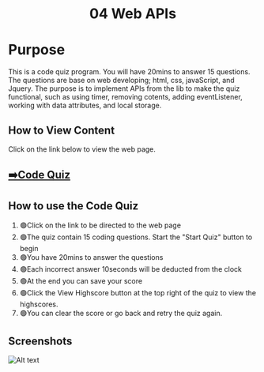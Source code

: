 <h1 align="center">04 Web APIs

# Purpose
This is a code quiz program. You will have 20mins to answer 15 questions. The questions are base on web developing; html, css, javaScript, and Jquery. 
The purpose is to implement APIs from the lib to make the quiz functional, such as using timer, removing cotents, adding eventListener, working with data attributes, and local storage.

## How to View Content
Click on the link below to view the web page.
  
  
<a href="https://sophoanmeas.github.io/Carleton-University-Web-Dev/04-Web-APIs/Develop/index.html" target="_blank"><h2>➡️Code Quiz</a>

## How to use the Code Quiz
  <ol>
    <li>🟢Click on the link to be directed to the web page</li>
  <li>🟢The quiz contain 15 coding questions. Start the "Start Quiz" button to begin</li>
  <li>🟢You have 20mins to answer the questions </li>
    <li>🟢Each incorrect answer 10seconds will be deducted from the clock</li>
    <li>🟢At the end you can save your score</li>
    <li>🟢Click the View Highscore button at the top right of the quiz to view the highscores.</li>
    <li>🟢You can clear the score or go back and retry the quiz again.</li>
  </ol>
  
## Screenshots
![Alt text](https://github.com/SophoanMeas/Carleton-University-Web-Dev/blob/main/04-Web-APIs/Develop/assets/img/screenshot.png)

